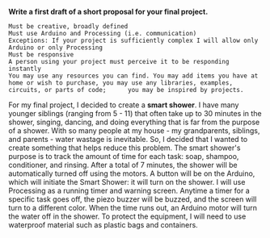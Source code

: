 **Write a first draft of a short proposal for your final project.**
   
    Must be creative, broadly defined
    Must use Arduino and Processing (i.e. communication)
    Exceptions: If your project is sufficiently complex I will allow only Arduino or only Processing
    Must be responsive
    A person using your project must perceive it to be responding instantly
    You may use any resources you can find. You may add items you have at home or wish to purchase, you may use any libraries, examples, circuits, or parts of code;      you may be inspired by projects.

For my final project, I decided to create a **smart shower**. I have many younger siblings (ranging from 5 - 11) that often take up to 30 minutes in the shower, singing, dancing, and doing everything that is far from the purpose of a shower. With so many people at my house - my grandparents, siblings, and parents - water wastage is inevitable. So, I decided that I wanted to create something that helps reduce this problem. The smart shower's purpose is to track the amount of time for each task: soap, shampoo, conditioner, and rinsing. After a total of 7 minutes, the shower will be automatically turned off using the motors. A button will be on the Arduino, which will initiate the Smart Shower: it will turn on the shower. I will use Processing as a running timer and warning screen. Anytime a timer for a specific task goes off, the piezo buzzer will be buzzed, and the screen will turn to a different color. When the time runs out, an Arduino motor will turn the water off in the shower. To protect the equipment, I will need to use waterproof material such as plastic bags and containers.
